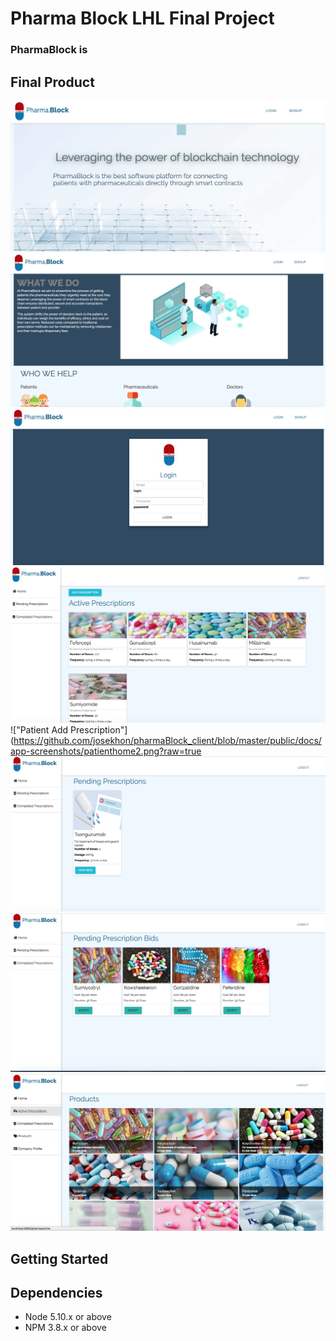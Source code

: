 # Pharma Block LHL Final Project

### PharmaBlock is



## Final Product
!["HomePage"](https://github.com/josekhon/pharmaBlock_client/blob/master/public/docs/app-screenshots/homepage1.png?raw=true)
!["HomePage2"](https://github.com/josekhon/pharmaBlock_client/blob/master/public/docs/app-screenshots/homepage2.png?raw=true)
!["Login Page"](https://github.com/josekhon/pharmaBlock_client/blob/master/public/docs/app-screenshots/login.png?raw=true)
!["Patient Home"](https://github.com/josekhon/pharmaBlock_client/blob/master/public/docs/app-screenshots/patienthome.png?raw=true)
!["Patient Add Prescription"](https://github.com/josekhon/pharmaBlock_client/blob/master/public/docs/app-screenshots/patienthome2.png?raw=true
!["Patient Pending Prescriptions"](https://github.com/josekhon/pharmaBlock_client/blob/master/public/docs/app-screenshots/patientpending.png?raw=true)
!["Patient Bids](https://github.com/josekhon/pharmaBlock_client/blob/master/public/docs/app-screenshots/patientbids.png?raw=true)
!["Pharma Products](https://github.com/josekhon/pharmaBlock_client/blob/master/public/docs/app-screenshots/pharmaproducts.png?raw=true)



## Getting Started


## Dependencies

- Node 5.10.x or above
- NPM 3.8.x or above
